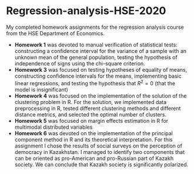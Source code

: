 # Regression-analysis-HSE-2020
My completed homework assignments for the regression analysis course from the HSE Department of Economics.  

*  **Homework 1** was devoted to manual verification of statistical tests: constructing a confidence interval for the variance of a sample with an unknown mean of the general population, testing the hypothesis of independence of signs using the chi-square criterion.
*  **Homework 3** was focused on testing hypotheses of equality of means, constructing confidence intervals for the means, implementing basic linear regressions, and testing the hypothesis that $R^2 = 0$ (that the model is insignificant)
*  **Homework 4** was focused on the implementation of the solution of the clustering problem in R. For the solution, we implemented data preprocessing in R, tested different clustering methods and different distance metrics, and selected the optimal number of clusters.
*  **Homework 5** was focused on margin effects estimation in R for multimodal distributed variables
*  **Homework 6** was devoted on the implementation of the principal component method in R and its theoretical interpretation. For this assignment I chose the results of social surveys on the perception of democracy in Kazakhstan. I managed to identify two components that can be oriented as pro-American and pro-Russian part of Kazakh society. We can conclude that Kazakh society is significantly polarized. 
  
